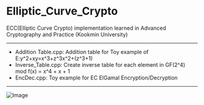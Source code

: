 # Elliptic_Curve_Crypto
ECC(Elliptic Curve Crypto) implementation learned in Advanced Cryptography and Practice (Kookmin University)

----
* Addition Table.cpp: Addition table for Toy example of E:y^2+xy=x^3+z^3x^2+(z^3+1)
* Inverse_Table.cpp: Create inverse table for each element in GF(2^4) mod f(x) = x^4 + x + 1
* EncDec.cpp: Toy example for EC ElGamal Encryption/Decryption

----
  ![Image](https://github.com/user-attachments/assets/6394d66e-782e-4c10-8919-666f5ac0cd1c)
